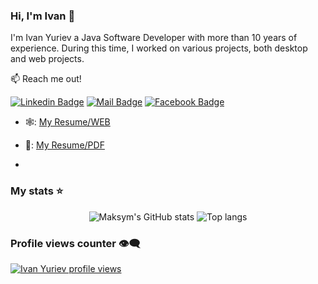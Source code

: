 ### Hi, I'm Ivan 👋

I'm Ivan Yuriev a Java Software Developer with more than 10 years of experience. During this time, I worked on various projects, both desktop and web projects.

:mailbox: Reach me out!

[![Linkedin Badge](https://img.shields.io/badge/-Ivan_Yuriev-0e76a8?style=flat&labelColor=0e76a8&logo=linkedin&logoColor=white)](https://www.linkedin.com/in/ivan-yuriev-9b149866/) 
[![Mail Badge](https://img.shields.io/badge/-Ivan_Yuriev-c0392b?style=flat&labelColor=c0392b&logo=gmail&logoColor=white)](mailto:yuriev.ivan@gmail.com)
[![Facebook Badge](https://img.shields.io/badge/-Ivan_Yuriev-1877F2?style=flat&labelColor=1877F2&logo=facebook&logoColor=white)](https://www.facebook.com/profile.php?id=100000436921745) 

- 🕸️: [My Resume/WEB](https://htmlpreview.github.io/?https://raw.githubusercontent.com/yurievivan/About-Me/main/cv2.html)
- 📎: [My Resume/PDF](https://drive.google.com/file/d/1XLvKU44VEUspp8vTjLbLssxfQt3hWpdv/view?usp=sharing)

- <br/>

### My stats ⭐

<div align="center">
<img alt="Maksym's GitHub stats" src="https://github-readme-stats.vercel.app/api?username=yurievivan&show_icons=true&theme=transparent"/>
<img alt="Top langs" src="https://github-readme-stats.vercel.app/api/top-langs/?username=yurievivan&layout=compact&&langs_count=8"/>
</div>

### Profile views counter 👁️‍🗨️
[![Ivan Yuriev profile views](https://u8views.com/api/v1/github/profiles/11561851/views/day-week-month-total-count.svg)](https://u8views.com/github/yurievivan)
